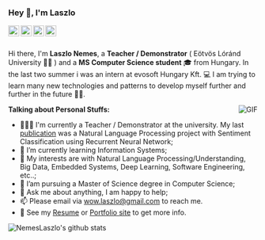 ### Hey 👋, I'm Laszlo

<a href="www.linkedin.com/in/laszlo-nemes/">
  <img align="left" alt="NemesLaszlo's LinkdeIn" width="22px" src="https://cdn.jsdelivr.net/npm/simple-icons@v3/icons/linkedin.svg" />
</a>
<a href="https://twitter.com/Leslie_Nemes">
  <img align="left" alt="NemesLaszlo's Twitter" width="22px" src="https://cdn.jsdelivr.net/npm/simple-icons@v3/icons/twitter.svg" />
</a>
<a href="https://www.researchgate.net/profile/Laszlo_Nemes7">
  <img align="left" alt="NemesLaszlo's ResearchGate" width="22px" src="https://cdn.jsdelivr.net/npm/simple-icons@v3/icons/researchgate.svg" />
</a>
<a href="https://orcid.org/0000-0001-6167-9369/">
  <img align="left" alt="NemesLaszlo's Orcid" width="22px" src="https://cdn.jsdelivr.net/npm/simple-icons@v3/icons/orcid.svg" />
</a>

<br />
<br />

Hi there, I'm **Laszlo Nemes**, a **Teacher / Demonstrator** ( Eötvös Lóránd University 👨‍💻 ) and a **MS Computer Science student** 🎓 from Hungary. In the last two summer i was an intern at evosoft Hungary Kft. 💻 I am trying to learn many new technologies and patterns to develop myself further and further in the future 👨‍💼.

  <img align="right" alt="GIF" src="https://i.pinimg.com/originals/e4/26/70/e426702edf874b181aced1e2fa5c6cde.gif" />
  
  **Talking about Personal Stuffs:**

- 👨🏽‍💻 I'm currently a Teacher / Demonstrator at the university. My last [publication](https://www.tandfonline.com/doi/full/10.1080/24751839.2020.1790793) was a Natural Language Processing project with Sentiment Classification using Recurrent Neural Network;
- 🌱 I’m currently learning Information Systems; 
- 🤔 My interests are with Natural Language Processing/Understanding, Big Data, Embedded Systems, Deep Learning, Software Engineering, etc..;
- 💼 I’am pursuing a Master of Science degree in Computer Science;
- 💬 Ask me about anything, I am happy to help;
- 📫 Please email via wow.laszlo@gmail.com to reach me.
- 📝 See my [Resume](https://nemeslaszlo.github.io/Portfolio-Website/assets/CV%20-Eng.pdf) or [Portfolio site](https://nemeslaszlo.github.io/Portfolio-Website/) to get more info.

![NemesLaszlo's github stats](https://github-readme-stats.vercel.app/api?username=NemesLaszlo&show_icons=true&hide_border=true)
